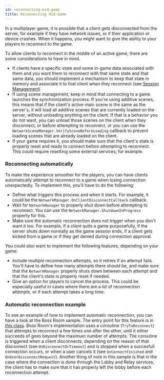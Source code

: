 ```yaml
---
id: reconnecting-mid-game
title: Reconnecting Mid-Game
---
```


In a multiplayer game, it is possible that a client gets disconnected from the server, for example if they have network issues, or if their application or device crashes. When it happens, you might want to give the ability to your players to reconnect to the game.

To allow clients to reconnect in the middle of an active game, there are some considerations to have in mind.
- If clients have a specific state and some in-game data associated with them and you want them to reconnect with that same state and that same data, you should implement a mechanism to keep that state in memory and associate it to that client when they reconnect (see [Session Management](./session-management.md))
- If using scene management, keep in mind that connecting to a game launches the synchronization process. If you're using additive scenes, this means that if the client's active main scene is the same as the server's, it will load all additive scenes that are currently loaded on the server, without unloading anything on the client. If that is a behavior you do not want, you can unload those scenes on the client when they disconnect, or before attempting to reconnect, or you can use the `NetworkSceneManager.VerifySceneBeforeLoading` callback to prevent loading scenes that are already loaded on the client.
- If your game requires it, you should make sure that the client's state is properly reset and ready to connect before attempting to reconnect. This could require resetting some external services, for example.


### Reconnecting automatically

To make the experience smoother for the players, you can have clients automatically attempt to reconnect to a game when losing connection unexpectedly. To implement this, you'll have to do the following:
- Define what triggers this process and when it starts. For example, it could be the `NetworkManager.OnClientDisconnectCallback` callback.
- Wait for `NetworkManager` to properly shut down before attempting to reconnect. You can use the `NetworkManager.ShutdownInProgress` property for this.
- Make sure the automatic reconnection does not trigger when you don't want it too. For example, if a client quits a game purposefully, if the server shuts down normally as the game session ends, if a client gets kicked from a game or if they get denied during connection approval.

You could also want to implement the following features, depending on your game:
- Include multiple reconnection attempts, so it retries if an attempt fails. You'll have to define how many attempts there should be, and make sure that the `NetworkManager` properly shuts down between each attempt and that the client's state is properly reset if needed.
- Give an option for players to cancel the process. This could be especially useful in cases where there are a lot of reconnection attempts, or if each attempt takes a long time.


### Automatic reconnection example

To see an example of how to implement automatic reconnection, you can have a look at the Boss Room sample. The entry point for this feature is in [this class](https://github.com/Unity-Technologies/com.unity.multiplayer.samples.coop/blob/develop/Assets/BossRoom/Scripts/Game/ConnectionManagement/ClientGameNetPortal.cs). Boss Room's implementation uses a coroutine (`TryToReconnect`) that attempts to reconnect a few times one after the other, until it either succeeds of goes beyond the maximum number of attempts. The coroutine is triggered when a client disconnects, depending on the reason of that disconnect (see `OnDisconnectOrTimeout`) and is stopped when a succesfull connection occurs, or when a user cancels it (see `OnConnectFinished` and `OnUserDisconnectRequest`). Another thing of note in this sample is that in the case where the connection is done through the Lobby and Relay services, the client has to make sure that it has properly left the lobby before each reconnection attempt.